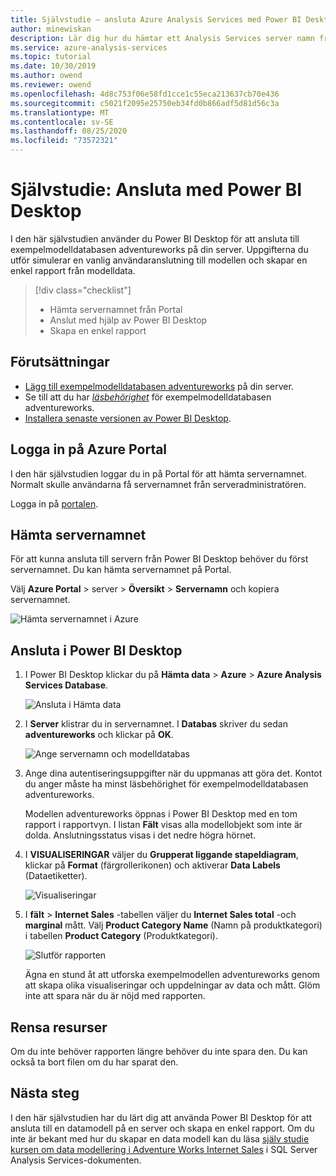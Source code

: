 ```yaml
---
title: Självstudie – ansluta Azure Analysis Services med Power BI Desktop | Microsoft Docs
author: minewiskan
description: Lär dig hur du hämtar ett Analysis Services server namn från Azure Portal och sedan ansluter till servern med hjälp av Power BI Desktop.
ms.service: azure-analysis-services
ms.topic: tutorial
ms.date: 10/30/2019
ms.author: owend
ms.reviewer: owend
ms.openlocfilehash: 4d8c753f06e58fd1cce1c55eca213637cb70e436
ms.sourcegitcommit: c5021f2095e25750eb34fd0b866adf5d81d56c3a
ms.translationtype: MT
ms.contentlocale: sv-SE
ms.lasthandoff: 08/25/2020
ms.locfileid: "73572321"
---
```

# <a name="tutorial-connect-with-power-bi-desktop"></a>Självstudie: Ansluta med Power BI Desktop

I den här självstudien använder du Power BI Desktop för att ansluta till exempelmodelldatabasen adventureworks på din server. Uppgifterna du utför simulerar en vanlig användaranslutning till modellen och skapar en enkel rapport från modelldata.

> [!div class="checklist"]
> * Hämta servernamnet från Portal
> * Anslut med hjälp av Power BI Desktop
> * Skapa en enkel rapport

## <a name="prerequisites"></a>Förutsättningar

- [Lägg till exempelmodelldatabasen adventureworks](../analysis-services-create-sample-model.md) på din server.
- Se till att du har [*läsbehörighet*](../analysis-services-server-admins.md) för exempelmodelldatabasen adventureworks.
- [Installera senaste versionen av Power BI Desktop](https://powerbi.microsoft.com/desktop).

## <a name="sign-in-to-the-azure-portal"></a>Logga in på Azure Portal
I den här självstudien loggar du in på Portal för att hämta servernamnet. Normalt skulle användarna få servernamnet från serveradministratören.

Logga in på [portalen](https://portal.azure.com/).

## <a name="get-server-name"></a>Hämta servernamnet
För att kunna ansluta till servern från Power BI Desktop behöver du först servernamnet. Du kan hämta servernamnet på Portal.

Välj **Azure Portal** > server > **Översikt** > **Servernamn** och kopiera servernamnet.
   
   ![Hämta servernamnet i Azure](./media/analysis-services-tutorial-pbid/aas-copy-server-name.png)

## <a name="connect-in-power-bi-desktop"></a>Ansluta i Power BI Desktop

1. I Power BI Desktop klickar du på **Hämta data**  >  **Azure**  >  **Azure Analysis Services Database**.

   ![Ansluta i Hämta data](./media/analysis-services-tutorial-pbid/aas-pbid-connect-aasserver.png)

2. I **Server** klistrar du in servernamnet. I **Databas** skriver du sedan **adventureworks** och klickar på **OK**.

   ![Ange servernamn och modelldatabas](./media/analysis-services-tutorial-pbid/aas-pbid-connect-aas-servername.png)

3. Ange dina autentiseringsuppgifter när du uppmanas att göra det. Kontot du anger måste ha minst läsbehörighet för exempelmodelldatabasen adventureworks.

    Modellen adventureworks öppnas i Power BI Desktop med en tom rapport i rapportvyn. I listan **Fält** visas alla modellobjekt som inte är dolda. Anslutningsstatus visas i det nedre högra hörnet.

4. I **VISUALISERINGAR** väljer du **Grupperat liggande stapeldiagram**, klickar på **Format** (färgrollerikonen) och aktiverar **Data Labels** (Dataetiketter). 

   ![Visualiseringar](./media/analysis-services-tutorial-pbid/aas-pbid-visualizations-report.png)

5. I **fält**  >  **Internet Sales** -tabellen väljer du **Internet Sales total** -och **marginal** mått. Välj **Product Category Name** (Namn på produktkategori) i tabellen **Product Category** (Produktkategori).

   ![Slutför rapporten](./media/analysis-services-tutorial-pbid/aas-pbid-complete-report.png)

    Ägna en stund åt att utforska exempelmodellen adventureworks genom att skapa olika visualiseringar och uppdelningar av data och mått. Glöm inte att spara när du är nöjd med rapporten.

## <a name="clean-up-resources"></a>Rensa resurser

Om du inte behöver rapporten längre behöver du inte spara den. Du kan också ta bort filen om du har sparat den.

## <a name="next-steps"></a>Nästa steg
I den här självstudien har du lärt dig att använda Power BI Desktop för att ansluta till en datamodell på en server och skapa en enkel rapport. Om du inte är bekant med hur du skapar en data modell kan du läsa [själv studie kursen om data modellering i Adventure Works Internet Sales](https://docs.microsoft.com/analysis-services/tutorial-tabular-1400/as-adventure-works-tutorial) i SQL Server Analysis Services-dokumenten.